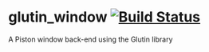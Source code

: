 # glutin_window [![Build Status](https://travis-ci.org/PistonDevelopers/glutin_window.svg?branch=master)](https://travis-ci.org/PistonDevelopers/glutin_window)
A Piston window back-end using the Glutin library
